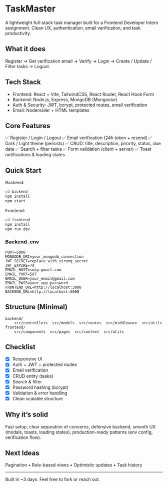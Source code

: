 # TaskMaster

A lightweight full-stack task manager built for a Frontend Developer Intern assignment. Clean UX, authentication, email verification, and task productivity.

## What it does

Register → Get verification email → Verify → Login → Create / Update / Filter tasks → Logout.

## Tech Stack

- Frontend: React + Vite, TailwindCSS, React Router, React Hook Form
- Backend: Node.js, Express, MongoDB (Mongoose)
- Auth & Security: JWT, bcrypt, protected routes, email verification
- Email: Nodemailer + HTML templates

## Core Features

✅ Register / Login / Logout
✅ Email verification (24h token + resend)
✅ Dark / Light theme (persists)
✅ CRUD: title, description, priority, status, due date
✅ Search + filter tasks
✅ Form validation (client + server)
✅ Toast notifications & loading states

## Quick Start

Backend:

```bash
cd backend
npm install
npm start
```

Frontend:

```bash
cd frontend
npm install
npm run dev
```

### Backend .env

```
PORT=5000
MONGODB_URI=your_mongodb_connection
JWT_SECRET=replace_with_strong_secret
JWT_EXPIRE=7d
EMAIL_HOST=smtp.gmail.com
EMAIL_PORT=587
EMAIL_USER=your_email@gmail.com
EMAIL_PASS=your_app_password
FRONTEND_URL=http://localhost:3000
BACKEND_URL=http://localhost:5000
```

## Structure (Minimal)

```
backend/
	src/controllers  src/models  src/routes  src/middleware  src/utils
frontend/
	src/components  src/pages  src/context  src/utils
```

## Checklist

- [x] Responsive UI
- [x] Auth + JWT + protected routes
- [x] Email verification
- [x] CRUD entity (tasks)
- [x] Search & filter
- [x] Password hashing (bcrypt)
- [x] Validation & error handling
- [x] Clean scalable structure

## Why it’s solid

Fast setup, clear separation of concerns, defensive backend, smooth UX (modals, toasts, loading states), production-ready patterns (env config, verification flow).

## Next Ideas

Pagination • Role-based views • Optimistic updates • Task history

---

Built in ~3 days. Feel free to fork or reach out.

```

```

